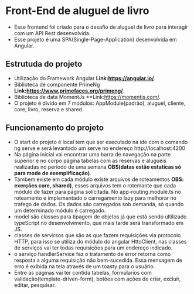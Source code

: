 # Front-End de aluguel de livro
- Esse frontend foi criado para o desafio de aluguel de livro para interagir com um API Rest desenvolvida.
- Esse projeto é uma SPA(Single-Page-Application) desenvolvida em Angular.

## Estrutuda do projeto

- Utilização do Framework Angular **Link:<https://angular.io/>**.
- Biblioteca de componente PrimeNg **Link:<https://www.primefaces.org/primeng/>**.
- Biblioteca de data MomentJs **Link:<https://momentjs.com/>.
- O projeto é divido em 7 módulos: AppModule(padrão), aluguel, cliente, core, livro, reserva e shared.

## Funcionamento do projeto

- O start do projeto é local tem que ser executado na ide com o comando ng serve e será levantado um serve no endereço http://localhost:4200
- Na página inicial vai encontrar uma barra de navegação na parte superior e no corpo página tabelas com as reservas e alugueis realizadas no período de uma semana **OBS(datas estão estaticas só para mode de exemplificação)**.
- Támbem existe em cada módulo existe arquivos de roteamentos **OBS: exerções core, shared)**, esses arquivos tem o rotemante que cada módulo de fazer para página solicitada. No
app-routing.module.ts no roteamento e implementado o carregamento lazy para melhorar no trafego de dados. Os dados são carregados sob demanda, só quando um determinado módulo é carregado.
- model são classes para tipagem de objetos já que está sendo ultilizado typeScript no desenvolvimento, que mais tarde será transformado em JS.
- classes de servirsos que são as que fazem requisições via protocolo HTTP, para isso se utiliza do módulo do angular HttoClient, nas classes de serviços vai ter todas requisições
para um endereço indicado.
- o serviço handlerService faz o tratamento de error retorna como resposta a alguma requisição não bem-sucedida. Essa mensagem de erro é exibida na tela através de um toasty para o usuário.
- Entre as páginas vai ter contida tabelas, formúlarios com validação(template-driven-form), botões com ações de criar, excluír, editar, pesquisar.
